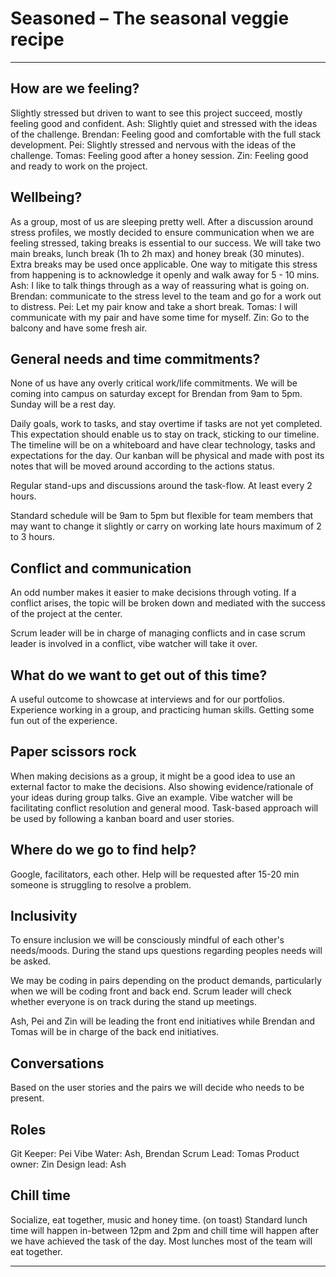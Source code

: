 # Seasoned – The seasonal veggie recipe 
--------------------------------------------------------------------

## How are we feeling? 
Slightly stressed but driven to want to see this project succeed, mostly feeling good and confident. 
Ash: Slightly quiet and stressed with the ideas of the challenge.
Brendan: Feeling good and comfortable with the full stack development.
Pei: Slightly stressed and nervous with the ideas of the challenge.
Tomas: Feeling good after a honey session.
Zin: Feeling good and ready to work on the project.

## Wellbeing?
As a group, most of us are sleeping pretty well. After a discussion around stress profiles, we mostly decided to ensure communication when we are feeling stressed, taking breaks is essential to our success. We will take two main breaks, lunch break (1h to 2h max) and honey break (30 minutes). Extra breaks may be used once applicable. One way to mitigate this stress from happening is to acknowledge it openly and walk away for 5 - 10 mins. 
Ash: I like to talk things through as a way of reassuring what is going on.
Brendan: communicate to the stress level to the team and go for a work out to distress.
Pei: Let my pair know and take a short break.
Tomas: I will communicate with my pair and have some time for myself.
Zin: Go to the balcony and have some fresh air.


## General needs and time commitments?
None of us have any overly critical work/life commitments. We will be coming into campus on saturday except for Brendan from 9am to 5pm. Sunday will be a rest day. 

Daily goals, work to tasks, and stay overtime if tasks are not yet completed. This expectation should enable us to stay on track, sticking to our timeline. 
The timeline will be on a whiteboard and have clear technology, tasks and expectations for the day. 
Our kanban will be physical and made with post its notes that will be moved around according to the actions status.

Regular stand-ups and discussions around the task-flow. At least every 2 hours. 

Standard schedule will be 9am to 5pm but flexible for team members that may want to change it slightly or carry on working late hours maximum of 2 to 3 hours.

## Conflict and communication
An odd number makes it easier to make decisions through voting. If a conflict arises, the topic will be broken down and mediated with the success of the project at the center.   

Scrum leader will be in charge of managing conflicts and in case scrum leader is involved in a conflict, vibe watcher will take it over.

## What do we want to get out of this time? 
A useful outcome to showcase at interviews and for our portfolios. Experience working in a group, and practicing human skills. Getting some fun out of the experience. 

## Paper scissors rock
When making decisions as a group, it might be a good idea to use an external factor to make the decisions. Also showing evidence/rationale of your ideas during group talks. Give an example. 
Vibe watcher will be facilitating conflict resolution and general mood.
Task-based approach will be used by following a kanban board and user stories.

## Where do we go to find help?
Google, facilitators, each other. Help will be requested after 15-20 min someone is struggling to resolve a problem.

## Inclusivity
To ensure inclusion we will be consciously mindful of each other's needs/moods. During the stand ups questions regarding peoples needs will be asked.

We may be coding in pairs depending on the product demands, particularly when we will be coding front and back end. Scrum leader will check whether everyone is on track during the stand up meetings.

Ash, Pei and Zin will be leading the front end initiatives while Brendan and Tomas will be in charge of the back end initiatives.

## Conversations
Based on the user stories and the pairs we will decide who needs to be present.  

## Roles
Git Keeper: Pei
Vibe Water: Ash, Brendan
Scrum Lead: Tomas
Product owner: Zin
Design lead: Ash

## Chill time
Socialize, eat together, music and honey time. (on toast)
Standard lunch time will happen in-between 12pm and 2pm and chill time will happen after we have achieved the task of the day. Most lunches most of the team will eat together.

--------------------------------------------------------------------


# 